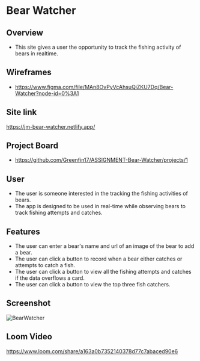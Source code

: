 # Bear Watcher

## Overview
- This site gives a user the opportunity to track the fishing activity of bears in realtime.

## Wireframes
- https://www.figma.com/file/MAn8OvPyVcAhsuQiZKU7Dq/Bear-Watcher?node-id=0%3A1

## Site link
https://jm-bear-watcher.netlify.app/
 
## Project Board
- https://github.com/Greenfin17/ASSIGNMENT-Bear-Watcher/projects/1

## User
- The user is someone interested in the tracking the fishing activities of bears.
- The app is designed to be used in real-time while observing bears to track fishing attempts and catches.

## Features

- The user can enter a bear's name and url of an image of the bear to add a bear.
- The user can click a button to record when a bear either catches or attempts to catch a fish.
- The user can click a button to view all the fishing attempts and catches if the data overflows a card.
- The user can click a button to view the top three fish catchers.
  
## Screenshot
![BearWatcher](https://user-images.githubusercontent.com/51683901/108666355-88933100-749c-11eb-8030-3d68e09871a8.PNG)
 
## Loom Video
https://www.loom.com/share/a163a0b7352140378d77c7abaced90e6
